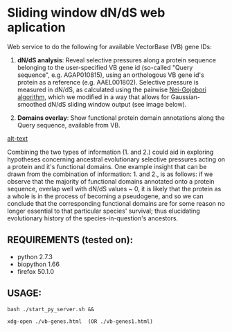 
# Sliding window dN/dS web aplication

Web service to do the following for available VectorBase (VB) gene IDs:

 1. **dN/dS analysis**: Reveal selective pressures along a protein sequence belonging to the user-specified VB gene id (so-called "Query sequence", e.g. AGAP010815), using an orthologous VB gene id's protein as a reference (e.g. AAEL001802). Selective pressure is measured in dN/dS, as calculated using the pairwise [Nei-Gojobori algorithm][1], which we modified in a way that allows for Gaussian-smoothed dN/dS sliding window output (see image below).
 
 2. **Domains overlay**: Show functional protein domain annotations along the Query sequence, available from VB.

[alt-text](https://github.com/a1ultima/hpcleap_dnds/blob/master/py/data/webapp_demo_dnds-and-domains.PNG "demo of dnds and domain panels")

Combining the two types of information (1. and 2.) could aid in exploring hypotheses concerning ancestral evolutionary selective pressures acting on a protein and it's functional domains. One example insight that can be drawn from the combination of information: 1. and 2., is as follows: if we observe that the majority of functional domains annotated onto a protein sequence, overlap well with dN/dS values ~ 0, it is likely that the protein as a whole is in the process of becoming a pseudogene, and so we can conclude that the corresponding functional domains are for some reason no longer essential to that particular species' survival; thus elucidating evolutionary history of the species-in-question's ancestors.



## REQUIREMENTS (tested on):
 - python 2.7.3
 - biopython 1.66
 - firefox 50.1.0
 
## USAGE:

`bash ./start_py_server.sh &&`

`xdg-open ./vb-genes.html  (OR ./vb-genes1.html)`

[1]: https://www.ncbi.nlm.nih.gov/pubmed/3444411
